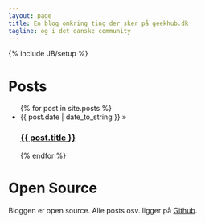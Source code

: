 ```yaml
---
layout: page
title: En blog omkring ting der sker på geekhub.dk
tagline: og i det danske community
---
```

{% include JB/setup %}

# Posts

<div class="well">
<ul class="posts unstyled">
  {% for post in site.posts %}
    <li><span>{{ post.date | date_to_string }}</span> &raquo; <a href="{{ BASE_PATH }}{{ post.url }}">
      <h3>{{ post.title }}</h3></a></li>
  {% endfor %}
</ul>
</div>

# Open Source
Bloggen er open source. Alle posts osv. ligger på [Github](https://github.com/geekhubdk/geekhubdk.github.com).
